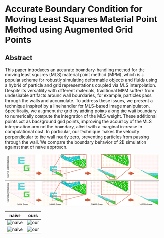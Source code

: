 # Accurate Boundary Condition for Moving Least Squares Material Point Method using Augmented Grid Points

## Abstract
This paper introduces an accurate boundary-handling method for 
the moving least squares (MLS) material point method (MPM), 
which is a popular scheme for robustly simulating deformable objects and 
fluids using a hybrid of particle and grid representations coupled 
via MLS interpolation. Despite its versatility with different materials, 
traditional MPM suffers from undesirable artifacts around wall boundaries,
for example, particles pass through the walls and accumulate. 
To address these issues, we present a technique inspired by a line handler
for MLS-based image manipulation. Specifically, we augment the grid 
by adding points along the wall boundary to numerically compute 
the integration of the MLS weight. These additional points act 
as background grid points, improving the accuracy of the MLS 
interpolation around the boundary, albeit with a marginal increase 
in computational cost. In particular, our technique makes 
the velocity perpendicular to the wall nearly zero, 
preventing particles from passing through the wall.
We compare the boundary behavior of 2D simulation against that of 
naive approach.

![teaser](images/teaser.png)

| naive                                     | ours                                   |
|-------------------------------------------|----------------------------------------|
| ![naive](images/naive_nonslip.gif)        | ![our](images/ours_nonslip.gif)        |
| ![naive](images/naive_nonslip_sphere.gif) | ![our](images/ours_nonslip_sphere.gif) |